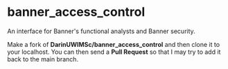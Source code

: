 # banner_access_control
An interface for Banner's functional analysts and Banner security.

Make a fork of **DarinUWIMSc/banner_access_control** and then clone it to your localhost. You can then send a **Pull Request** so that I may try to add it back to the main branch.
